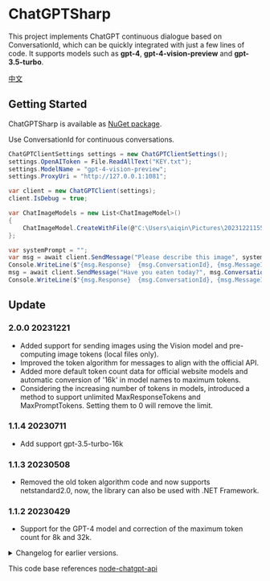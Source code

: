 # ChatGPTSharp

This project implements ChatGPT continuous dialogue based on ConversationId, which can be quickly integrated with just a few lines of code. It supports models such as **gpt-4**, **gpt-4-vision-preview** and **gpt-3.5-turbo**.

[中文](README_CN.md)

## Getting Started

ChatGPTSharp is available as [NuGet package](https://www.nuget.org/packages/ChatGPTSharp/).

Use ConversationId for continuous conversations.
```csharp
ChatGPTClientSettings settings = new ChatGPTClientSettings();
settings.OpenAIToken = File.ReadAllText("KEY.txt");
settings.ModelName = "gpt-4-vision-preview";
settings.ProxyUri = "http://127.0.0.1:1081";

var client = new ChatGPTClient(settings);
client.IsDebug = true;

var ChatImageModels = new List<ChatImageModel>()
{
    ChatImageModel.CreateWithFile(@"C:\Users\aiqin\Pictures\20231221155547.png", ImageDetailMode.Low)
};

var systemPrompt = "";
var msg = await client.SendMessage("Please describe this image", systemPrompt: systemPrompt, images: ChatImageModels);
Console.WriteLine($"{msg.Response}  {msg.ConversationId}, {msg.MessageId}");
msg = await client.SendMessage("Have you eaten today?", msg.ConversationId, msg.MessageId);
Console.WriteLine($"{msg.Response}  {msg.ConversationId}, {msg.MessageId}");
```


## Update

### 2.0.0 20231221
* Added support for sending images using the Vision model and pre-computing image tokens (local files only).
* Improved the token algorithm for messages to align with the official API.
* Added more default token count data for official website models and automatic conversion of '16k' in model names to maximum tokens.
* Considering the increasing number of tokens in models, introduced a method to support unlimited MaxResponseTokens and MaxPromptTokens. Setting them to 0 will remove the limit.

### 1.1.4 20230711
* Add support gpt-3.5-turbo-16k
 
### 1.1.3 20230508
* Removed the old token algorithm code and now supports netstandard2.0, now, the library can also be used with .NET Framework.

### 1.1.2 20230429
* Support for the GPT-4 model and correction of the maximum token count for 8k and 32k.

<details> <summary>Changelog for earlier versions.</summary>

### 1.1.0 20230320
* The initialization method of ChatGPTClient adds a request timeout setting and changes the default timeout time from 20 seconds to 60 seconds.

### 1.0.9 20230307
* Using TiktokenSharp to calculate token count, fixing the issue of inaccurate token calculation.

### 1.0.8 20230304
* token algorithm fix

### 1.0.6 20230303
* The token algorithm has been temporarily removed, which may cause exceptions when certain strings are combined. It will be restored after subsequent testing is completed.

### 1.0.5 20230303
* Add SendMessage parameters sendSystemType and sendSystemMessage to specify the insertion of system messages into the conversation.

### 1.0.3 20230302
* Add local token algorithm of gpt3, the algorithm is from js library gpt-3-encoder

</details>

This code base references [node-chatgpt-api](https://github.com/waylaidwanderer/node-chatgpt-api)
